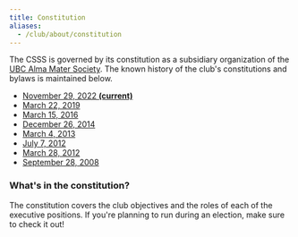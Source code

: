 ```yaml
---
title: Constitution
aliases:
  - /club/about/constitution
---
```


The CSSS is governed by its constitution as a subsidiary organization of the
[UBC Alma Mater Society](https://www.ams.ubc.ca/). The known history of the
club's constitutions and bylaws is maintained below.

-   [November 29, 2022 **(current)**](/files/constitution-20221129.pdf)
-   [March 22, 2019](/files/constitution-20190322.pdf)
-   [March 15, 2016](/files/constitution-20160315.pdf)
-   [December 26, 2014](/files/constitution-20141226.pdf)
-   [March 4, 2013](/files/constitution-20130304.pdf)
-   [July 7, 2012](/files/constitution-20120712.pdf)
-   [March 28, 2012](/files/constitution-20120328.pdf)
-   [September 28, 2008](/files/constitution-20080928.pdf)

### What's in the constitution?

The constitution covers the club objectives and the roles of each of the
executive positions. If you're planning to run during an election, make sure to
check it out!
